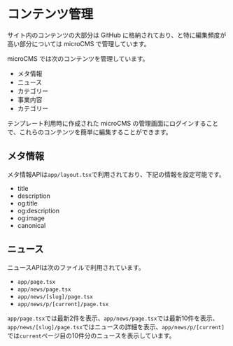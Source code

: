 # コンテンツ管理

サイト内のコンテンツの大部分は GitHub に格納されており、と特に編集頻度が高い部分については microCMS で管理しています。

microCMS では次のコンテンツを管理しています。

- メタ情報
- ニュース
- カテゴリー
- 事業内容
- カテゴリー

テンプレート利用時に作成された microCMS の管理画面にログインすることで、これらのコンテンツを簡単に編集することができます。

## メタ情報
メタ情報APIは`app/layout.tsx`で利用されており、下記の情報を設定可能です。
- title
- description
- og:title
- og:description
- og:image
- canonical

## ニュース
ニュースAPIは次のファイルで利用されています。
- `app/page.tsx`
- `app/news/page.tsx`
- `app/news/[slug]/page.tsx`
- `app/news/p/[current]/page.tsx`
  
`app/page.tsx`では最新2件を表示、`app/news/page.tsx`では最新10件を表示、`app/news/[slug]/page.tsx`ではニュースの詳細を表示、`app/news/p/[current]`では`current`ページ目の10件分のニュースを表示しています。
